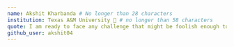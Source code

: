 ```yaml
---
name: Akshit Kharbanda # No longer than 28 characters
institution: Texas A&M University 🚩 # no longer than 58 characters
quote: I am ready to face any challenge that might be foolish enough to face me! # no longer than 100 characters, avoid using quotes(") to guarantee the format remains the same.
github_user: akshit04
---
```

